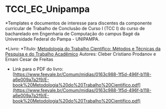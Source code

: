 # TCCI_EC_Unipampa
*Templates e documentos de interesse para discentes da componente curricular de Trabalho de Conclusão de Curso I (TCC I) do curso de bacharelado em Engenharia de Computação do campus Bagé da Universidade Federal do Pampa - UNIPAMPA.

*Livro:
  *Título: [Metodologia do Trabalho Científico: Métodos e Técnicas da Pesquisa e do Trabalho Acadêmico](https://www.feevale.br/institucional/editora-feevale/metodologia-do-trabalho-cientifico---2-edicao) Autores: Cleber Cristiano Prodanov e Ernani Cesar de Freitas
* Link para o PDF do livro: [https://www.feevale.br/Comum/midias/0163c988-1f5d-496f-b118-a6e009a7a2f9/E-book%20Metodologia%20do%20Trabalho%20Cientifico.pdf](https://www.feevale.br/Comum/midias/0163c988-1f5d-496f-b118-a6e009a7a2f9/E-book%20Metodologia%20do%20Trabalho%20Cientifico.pdf)
